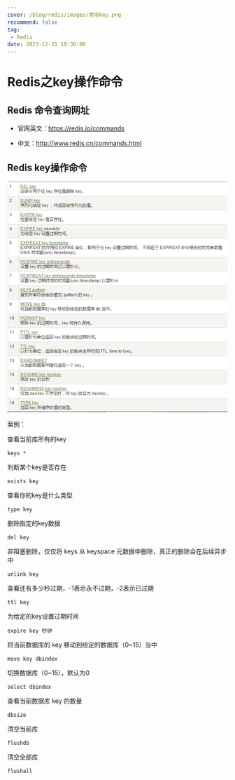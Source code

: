 ```yaml
---
cover: /blog/redis/images/常用key.png
recommend: false
tag:
 - Redis
date: 2023-12-31 10:30:00
---
```

# Redis之key操作命令

## Redis 命令查询网址

- 官网英文：https://redis.io/commands

- 中文：http://www.redis.cn/commands.html




## Redis key操作命令

![常用key](.\images\常用key.png)

案例：

查看当前库所有的key

```shell
keys *
```

判断某个key是否存在

```shell
exists key
```

查看你的key是什么类型

```shell
type key
```

删除指定的key数据

```shell
del key
```

非阻塞删除，仅仅将 keys 从 keyspace 元数据中删除，真正的删除会在后续异步中

```shell
unlink key
```

查看还有多少秒过期，-1表示永不过期，-2表示已过期

```shell
ttl key
```

为给定的key设置过期时间

```shell
expire key 秒钟
```

将当前数据库的 key 移动到给定的数据库（0~15）当中

```shell
move key dbindex
```

切换数据库（0~15），默认为0

```shell
select dbindex
```

查看当前数据库 key 的数量

```shell
dbsize
```

清空当前库

```shell
flushdb
```

清空全部库

```shell
flushall
```
